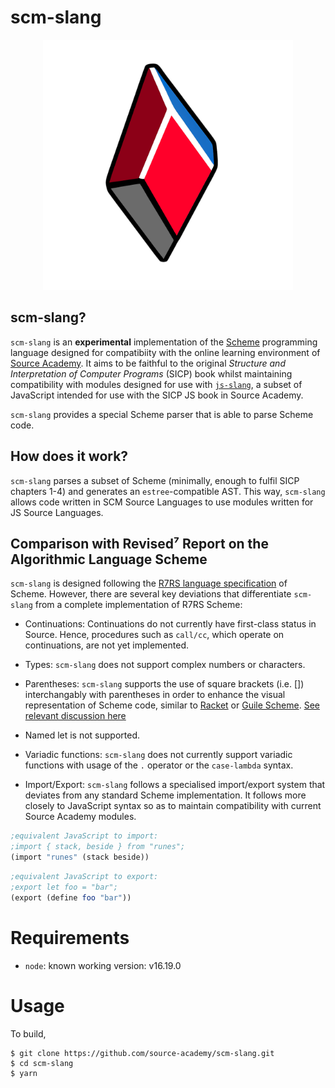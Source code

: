 # scm-slang

<p align="center"><img src = img/scm-slang.png width = 400></p>

## scm-slang?

`scm-slang` is an **experimental** implementation of the [Scheme](https://www.scheme.org/) programming language designed for compatibiity with the online learning environment of [Source Academy](https://sourceacademy.org/). It aims to be faithful to the original *Structure and Interpretation of Computer Programs* (SICP) book whilst maintaining compatibility with modules designed for use with [`js-slang`](https://github.com/source-academy/js-slang), a subset of JavaScript intended for use with the SICP JS book in Source Academy.

`scm-slang` provides a special Scheme parser that is able to parse Scheme code.

## How does it work?

`scm-slang` parses a subset of Scheme (minimally, enough to fulfil SICP chapters 1-4) and generates an `estree`-compatible AST. This way, `scm-slang` allows code written in SCM Source Languages to use modules written for JS Source Languages.

## Comparison with Revised⁷ Report on the Algorithmic Language Scheme

`scm-slang` is designed following the [R7RS language specification](https://small.r7rs.org/) of Scheme. However, there are several key deviations that differentiate `scm-slang` from a complete implementation of R7RS Scheme:

- Continuations: Continuations do not currently have first-class status in Source. Hence, procedures such as `call/cc`, which operate on continuations, are not yet implemented.

- Types: `scm-slang` does not support complex numbers or characters.

- Parentheses: `scm-slang` supports the use of square brackets (i.e. []) interchangably with parentheses in order to enhance the visual representation of Scheme code, similar to [Racket](https://racket-lang.org/) or [Guile Scheme](https://www.gnu.org/software/guile/). [See relevant discussion here](http://community.schemewiki.org/?scheme-faq-language)

- Named let is not supported.

- Variadic functions: `scm-slang` does not currently support variadic functions with usage of the `.` operator or the `case-lambda` syntax.

- Import/Export: `scm-slang` follows a specialised import/export system that deviates from any standard Scheme implementation. It follows more closely to JavaScript syntax so as to maintain compatibility with current Source Academy modules.

```scheme
;equivalent JavaScript to import:
;import { stack, beside } from "runes";
(import "runes" (stack beside))
```

```scheme
;equivalent JavaScript to export:
;export let foo = "bar";
(export (define foo "bar"))
```

# Requirements

- `node`: known working version: v16.19.0

# Usage

To build,

```{.}
$ git clone https://github.com/source-academy/scm-slang.git
$ cd scm-slang
$ yarn
```
